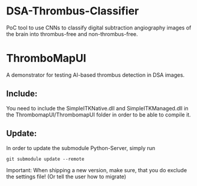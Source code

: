 # DSA-Thrombus-Classifier
PoC tool to use CNNs to classify digital subtraction angiography images of the brain into thrombus-free and non-thrombus-free.

# ThromboMapUI

A demonstrator for testing AI-based thrombus detection in DSA images.

## Include:
You need to include the SimpleITKNative.dll and SimpleITKManaged.dll in the ThrombomapUI/ThrombomapUI folder in order to be able to compile it.

## Update:
In order to update the submodule Python-Server, simply run
```
git submodule update --remote
```

Important:
When shipping a new version, make sure, that you do exclude the settings file! (Or tell the user how to migrate)
